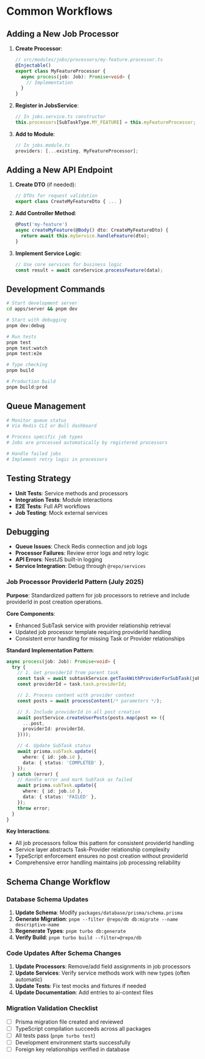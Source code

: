 # Common Workflows

## Adding a New Job Processor

1. **Create Processor**:

   ```typescript
   // src/modules/jobs/processors/my-feature.processor.ts
   @Injectable()
   export class MyFeatureProcessor {
     async process(job: Job): Promise<void> {
       // Implementation
     }
   }
   ```

2. **Register in JobsService**:

   ```typescript
   // In jobs.service.ts constructor
   this.processors[SubTaskType.MY_FEATURE] = this.myFeatureProcessor;
   ```

3. **Add to Module**:
   ```typescript
   // In jobs.module.ts
   providers: [...existing, MyFeatureProcessor];
   ```

## Adding a New API Endpoint

1. **Create DTO** (if needed):

   ```typescript
   // DTOs for request validation
   export class CreateMyFeatureDto { ... }
   ```

2. **Add Controller Method**:

   ```typescript
   @Post('my-feature')
   async createMyFeature(@Body() dto: CreateMyFeatureDto) {
     return await this.myService.handleFeature(dto);
   }
   ```

3. **Implement Service Logic**:
   ```typescript
   // Use core services for business logic
   const result = await coreService.processFeature(data);
   ```

## Development Commands

```bash
# Start development server
cd apps/server && pnpm dev

# Start with debugging
pnpm dev:debug

# Run tests
pnpm test
pnpm test:watch
pnpm test:e2e

# Type checking
pnpm build

# Production build
pnpm build:prod
```

## Queue Management

```bash
# Monitor queue status
# Via Redis CLI or Bull dashboard

# Process specific job types
# Jobs are processed automatically by registered processors

# Handle failed jobs
# Implement retry logic in processors
```

## Testing Strategy

- **Unit Tests**: Service methods and processors
- **Integration Tests**: Module interactions
- **E2E Tests**: Full API workflows
- **Job Testing**: Mock external services

## Debugging

- **Queue Issues**: Check Redis connection and job logs
- **Processor Failures**: Review error logs and retry logic
- **API Errors**: NestJS built-in logging
- **Service Integration**: Debug through `@repo/services`

### Job Processor ProviderId Pattern (July 2025)

**Purpose**: Standardized pattern for job processors to retrieve and include providerId in post creation operations.

**Core Components**:

- Enhanced SubTask service with provider relationship retrieval
- Updated job processor template requiring providerId handling
- Consistent error handling for missing Task or Provider relationships

**Standard Implementation Pattern**:

```typescript
async process(job: Job): Promise<void> {
  try {
    // 1. Get providerId from parent task
    const task = await subtaskService.getTaskWithProviderForSubTask(job.id);
    const providerId = task.task.providerId;

    // 2. Process content with provider context
    const posts = await processContent(/* parameters */);

    // 3. Include providerId in all post creation
    await postService.createUserPosts(posts.map(post => ({
      ...post,
      providerId: providerId,
    })));

    // 4. Update SubTask status
    await prisma.subTask.update({
      where: { id: job.id },
      data: { status: 'COMPLETED' },
    });
  } catch (error) {
    // Handle error and mark SubTask as failed
    await prisma.subTask.update({
      where: { id: job.id },
      data: { status: 'FAILED' },
    });
    throw error;
  }
}
```

**Key Interactions**:

- All job processors follow this pattern for consistent providerId handling
- Service layer abstracts Task-Provider relationship complexity
- TypeScript enforcement ensures no post creation without providerId
- Comprehensive error handling maintains job processing reliability

## Schema Change Workflow

### Database Schema Updates

1. **Update Schema**: Modify `packages/database/prisma/schema.prisma`
2. **Generate Migration**: `pnpm --filter @repo/db db:migrate --name descriptive-name`
3. **Regenerate Types**: `pnpm turbo db:generate`
4. **Verify Build**: `pnpm turbo build --filter=@repo/db`

### Code Updates After Schema Changes

1. **Update Processors**: Remove/add field assignments in job processors
2. **Update Services**: Verify service methods work with new types (often automatic)
3. **Update Tests**: Fix test mocks and fixtures if needed
4. **Update Documentation**: Add entries to ai-context files

### Migration Validation Checklist

- [ ] Prisma migration file created and reviewed
- [ ] TypeScript compilation succeeds across all packages
- [ ] All tests pass (`pnpm turbo test`)
- [ ] Development environment starts successfully
- [ ] Foreign key relationships verified in database
